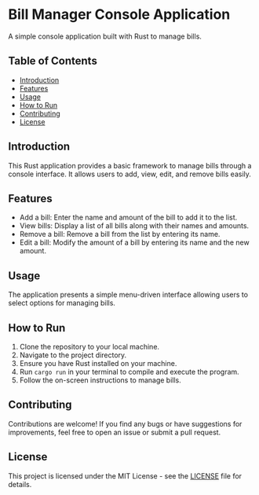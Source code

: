 # Bill Manager Console Application

A simple console application built with Rust to manage bills.

## Table of Contents
- [Introduction](#introduction)
- [Features](#features)
- [Usage](#usage)
- [How to Run](#how-to-run)
- [Contributing](#contributing)
- [License](#license)

## Introduction
This Rust application provides a basic framework to manage bills through a console interface. It allows users to add, view, edit, and remove bills easily.

## Features
- Add a bill: Enter the name and amount of the bill to add it to the list.
- View bills: Display a list of all bills along with their names and amounts.
- Remove a bill: Remove a bill from the list by entering its name.
- Edit a bill: Modify the amount of a bill by entering its name and the new amount.

## Usage
The application presents a simple menu-driven interface allowing users to select options for managing bills.

## How to Run
1. Clone the repository to your local machine.
2. Navigate to the project directory.
3. Ensure you have Rust installed on your machine.
4. Run `cargo run` in your terminal to compile and execute the program.
5. Follow the on-screen instructions to manage bills.

## Contributing
Contributions are welcome! If you find any bugs or have suggestions for improvements, feel free to open an issue or submit a pull request.

## License
This project is licensed under the MIT License - see the [LICENSE](LICENSE) file for details.
